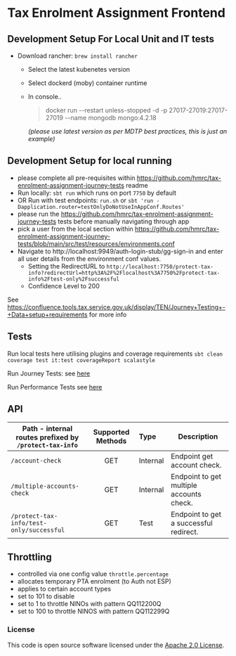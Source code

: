 
# Tax Enrolment Assignment Frontend

## Development Setup For Local Unit and IT tests
- Download rancher: `brew install rancher`
  - Select the latest kubenetes version
  - Select dockerd (moby) container runtime
  - In console..
    >docker run --restart unless-stopped -d -p 27017-27019:27017-27019 --name mongodb mongo:4.2.18

     *(please use latest version as per MDTP best practices, this is just an example)*


## Development Setup for local running
- please complete all pre-requisites within https://github.com/hmrc/tax-enrolment-assignment-journey-tests readme
- Run locally: `sbt run` which runs on port `7750` by default
- OR Run with test endpoints: `run.sh` or `sbt 'run -Dapplication.router=testOnlyDoNotUseInAppConf.Routes'`
- please run the https://github.com/hmrc/tax-enrolment-assignment-journey-tests tests before manually navigating through app
- pick a user from the local section within https://github.com/hmrc/tax-enrolment-assignment-journey-tests/blob/main/src/test/resources/environments.conf
- Navigate to http://localhost:9949/auth-login-stub/gg-sign-in and enter all user details from the environment conf values.
  - Setting the RedirectURL to `http://localhost:7750/protect-tax-info?redirectUrl=http%3A%2F%2Flocalhost%3A7750%2Fprotect-tax-info%2Ftest-only%2Fsuccessful`
  - Confidence Level to 200

See https://confluence.tools.tax.service.gov.uk/display/TEN/Journey+Testing+-+Data+setup+requirements for more info
## Tests
Run local tests here utilising plugins and coverage requirements `sbt clean coverage test it:test coverageReport scalastyle`

Run Journey Tests: see [here](https://github.com/hmrc/tax-enrolment-assignment-journey-tests)

Run Performance Tests see [here](https://github.com/hmrc/tax-enrolment-assignment-performance-tests)


## API

| Path - internal routes prefixed by `/protect-tax-info` | Supported Methods | Type | Description |
|-------|:-------------------:|:-------|-------------|
|`/account-check`| GET | Internal | Endpoint get account check. |
|`/multiple-accounts-check`| GET | Internal | Endpoint to get multiple accounts check. |
|`/protect-tax-info/test-only/successful `| GET | Test | Endpoint to get a successful redirect. |

## Throttling
- controlled via one config value `throttle.percentage`
- allocates temporary PTA enrolment (to Auth not ESP)
- applies to certain account types
- set to 101 to disable
- set to 1 to throttle NINOs with pattern QQ112200Q
- set to 100 to throttle NINOS with pattern QQ112299Q

### License
This code is open source software licensed under the [Apache 2.0 License]("http://www.apache.org/licenses/LICENSE-2.0.html").